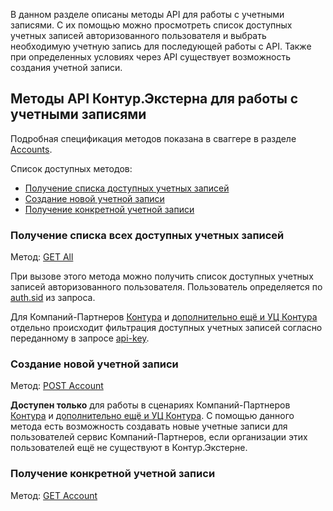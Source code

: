 В данном разделе описаны методы API для работы с учетными записями. С их помощью можно просмотреть список доступных учетных записей авторизованного пользователя и выбрать необходимую учетную запись для последующей работы с API. Также при определенных условиях через API существует возможность создания учетной записи.

## Методы API Контур.Экстерна для работы с учетными записями
Подробная спецификация методов показана в сваггере в разделе [Accounts](http://extern-api.testkontur.ru/swagger/ui/index#/Accounts).

Список доступных методов:
* [Получение списка доступных учетных записей](#2)
* [Создание новой учетной записи](#3)
* [Получение конкретной учетной записи](#4)

<a name="2"></a>
### Получение списка всех доступных учетных записей 
Метод: [GET All](http://extern-api.testkontur.ru/swagger/ui/index#!/Accounts/Accounts_GetAll)

При вызове этого метода можно получить список доступных учетных записей авторизованного пользователя. Пользователь определяется по [auth.sid](https://github.com/skbkontur/extern-api-docs/blob/master/manuals/Как%20передавать%20auth.sid.md) из запроса. 

Для Компаний-Партнеров [Контура](https://github.com/skbkontur/extern-api-docs/blob/master/scenarios/Компания-партнер%20Контура.md) и [дополнительно ещё и УЦ Контура](https://github.com/skbkontur/extern-api-docs/blob/master/scenarios/Компания-партнер%20Удостоверяющего%20центра%20Контура.md) отдельно происходит фильтрация доступных учетных записей согласно переданному в запросе [api-key](https://github.com/skbkontur/extern-api-docs/blob/master/manuals/Как%20передавать%20api-key.md).

<a name="3"></a>
### Создание новой учетной записи 
Метод: [POST Account](http://extern-api.testkontur.ru/swagger/ui/index#!/Accounts/Accounts_Create)

**Доступен только** для работы в сценариях Компаний-Партнеров [Контура](https://github.com/skbkontur/extern-api-docs/blob/master/scenarios/Компания-партнер%20Контура.md) и [дополнительно ещё и УЦ Контура](https://github.com/skbkontur/extern-api-docs/blob/master/scenarios/Компания-партнер%20Удостоверяющего%20центра%20Контура.md). С помощью данного метода есть возможность создавать новые учетные записи для пользователей сервис Компаний-Партнеров, если организации этих пользователей ещё не существуют в Контур.Экстерне.

<a name="4"></a>
### Получение конкретной учетной записи 
Метод: [GET Account](http://extern-api.testkontur.ru/swagger/ui/index#!/Accounts/Accounts_Get)
